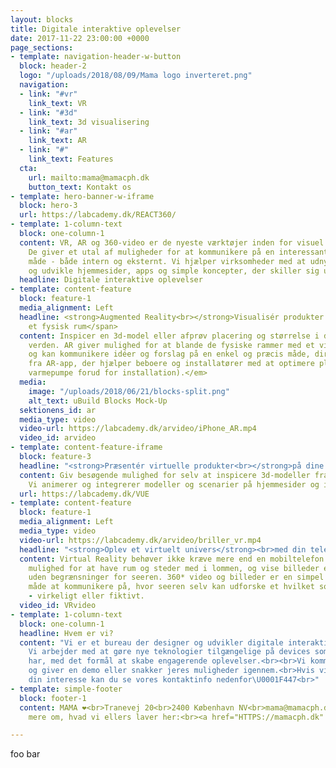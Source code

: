 ```yaml
---
layout: blocks
title: Digitale interaktive oplevelser
date: 2017-11-22 23:00:00 +0000
page_sections:
- template: navigation-header-w-button
  block: header-2
  logo: "/uploads/2018/08/09/Mama logo inverteret.png"
  navigation:
  - link: "#vr"
    link_text: VR
  - link: "#3d"
    link_text: 3d visualisering
  - link: "#ar"
    link_text: AR
  - link: "#"
    link_text: Features
  cta:
    url: mailto:mama@mamacph.dk
    button_text: Kontakt os
- template: hero-banner-w-iframe
  block: hero-3
  url: https://labcademy.dk/REACT360/
- template: 1-column-text
  block: one-column-1
  content: VR, AR og 360-video er de nyeste værktøjer inden for visuel kommunikation.
    De giver et utal af muligheder for at kommunikere på en interessant og anderledes
    måde - både intern og eksternt. Vi hjælper virksomheder med at udnytte mulighederne
    og udvikle hjemmesider, apps og simple koncepter, der skiller sig ud.<br>
  headline: Digitale interaktive oplevelser
- template: content-feature
  block: feature-1
  media_alignment: Left
  headline: <strong>Augmented Reality<br></strong>Visualisér produkter <span class="light">i
    et fysisk rum</span>
  content: Inspicer en 3d-model eller afprøv placering og størrelse i den virkelig
    verden. AR giver mulighed for at blande de fysiske rammer med et virtuelt produkt,
    og kan kommunikere idéer og forslag på en enkel og præcis måde, direkte på telefonen.<br><br><em>(Video
    fra AR-app, der hjælper beboere og installatører med at optimere placeringen af
    varmepumpe forud for installation).</em>
  media:
    image: "/uploads/2018/06/21/blocks-split.png"
    alt_text: uBuild Blocks Mock-Up
  sektionens_id: ar
  media_type: video
  video-url: https://labcademy.dk/arvideo/iPhone_AR.mp4
  video_id: arvideo
- template: content-feature-iframe
  block: feature-3
  headline: "<strong>Præsentér virtuelle produkter<br></strong>på dine digitale platforme."
  content: Giv besøgende mulighed for selv at inspicere 3d-modeller fra alle vinkler.
    Vi animerer og integrerer modeller og scenarier på hjemmesider og i apps.
  url: https://labcademy.dk/VUE
- template: content-feature
  block: feature-1
  media_alignment: Left
  media_type: video
  video-url: https://labcademy.dk/arvideo/briller_vr.mp4
  headline: "<strong>Oplev et virtuelt univers</strong><br>med din telefon"
  content: Virtual Reality behøver ikke kræve mere end en mobiltelefon. Det giver
    mulighed for at have rum og steder med i lommen, og vise billeder eller video
    uden begrænsninger for seeren. 360* video og billeder er en simpel men indlevende
    måde at kommunikere på, hvor seeren selv kan udforske et hvilket som helst sted
    - virkeligt eller fiktivt.
  video_id: VRvideo
- template: 1-column-text
  block: one-column-1
  headline: Hvem er vi?
  content: "Vi er et bureau der designer og udvikler digitale interaktive oplevelser.
    Vi arbejder med at gøre nye teknologier tilgængelige på devices som brugerne allerede
    har, med det formål at skabe engagerende oplevelser.<br><br>Vi kommer gerne forbi
    og giver en demo eller snakker jeres muligheder igennem.<br>Hvis vi har vækket
    din interesse kan du se vores kontaktinfo nedenfor\U0001F447<br>"
- template: simple-footer
  block: footer-1
  content: MAMA ❤︎<br>Tranevej 20<br>2400 København NV<br>mama@mamacph.dk<br><br>Læs
    mere om, hvad vi ellers laver her:<br><a href="HTTPS://mamacph.dk" title="">MAMAcph.dk</a>

---
```

foo bar